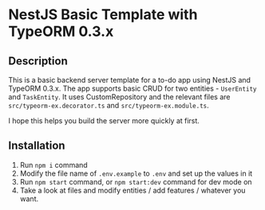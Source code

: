 # NestJS Basic Template with TypeORM 0.3.x

## Description

This is a basic backend server template for a to-do app using NestJS and TypeORM 0.3.x. 
The app supports basic CRUD for two entities - `UserEntity` and `TaskEntity`. 
It uses CustomRepository and the relevant files are `src/typeorm-ex.decorator.ts` and `src/typeorm-ex.module.ts`.

I hope this helps you build the server more quickly at first.

## Installation
1. Run `npm i` command
2. Modify the file name of `.env.example` to `.env` and set up the values in it
3. Run `npm start` command, or `npm start:dev` command for dev mode on
4. Take a look at files and modify entities / add features / whatever you want.

